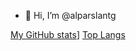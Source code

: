 - 👋 Hi, I’m @alparslantg


[My GitHub stats](https://github-readme-stats.vercel.app/api?username=alparslantg)]
[Top Langs](https://github-readme-stats.vercel.app/api/top-langs/?username=alparslantg)
